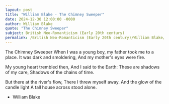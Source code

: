 ```yaml
---
layout: post
title: "William Blake - The Chimney Sweeper"
date: 2024-12-30 12:00:00 -0000
author: William Blake
quote: "The Chimney Sweeper"
subject: British Neo-Romanticism (Early 20th century)
permalink: /British Neo-Romanticism (Early 20th century)/William Blake/William Blake - The Chimney Sweeper
---
```


The Chimney Sweeper
When I was a young boy,
   my father took me to a place.
It was dark and smoldering,
   And my mother's eyes were fire.

My young heart trembled then,
   And I said to the Earth:
These are shadows of my care,
   Shadows of the chains of time.

But there at the river's flow,
   There I threw myself away.
And the glow of the candle light
   A tall house across stood alone.

- William Blake
